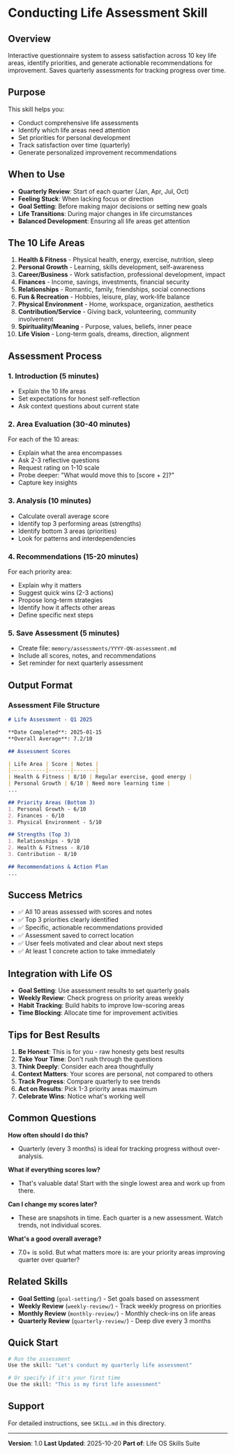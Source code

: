# Conducting Life Assessment Skill

## Overview

Interactive questionnaire system to assess satisfaction across 10 key life areas, identify priorities, and generate actionable recommendations for improvement. Saves quarterly assessments for tracking progress over time.

## Purpose

This skill helps you:
- Conduct comprehensive life assessments
- Identify which life areas need attention
- Set priorities for personal development
- Track satisfaction over time (quarterly)
- Generate personalized improvement recommendations

## When to Use

- **Quarterly Review**: Start of each quarter (Jan, Apr, Jul, Oct)
- **Feeling Stuck**: When lacking focus or direction
- **Goal Setting**: Before making major decisions or setting new goals
- **Life Transitions**: During major changes in life circumstances
- **Balanced Development**: Ensuring all life areas get attention

## The 10 Life Areas

1. **Health & Fitness** - Physical health, energy, exercise, nutrition, sleep
2. **Personal Growth** - Learning, skills development, self-awareness
3. **Career/Business** - Work satisfaction, professional development, impact
4. **Finances** - Income, savings, investments, financial security
5. **Relationships** - Romantic, family, friendships, social connections
6. **Fun & Recreation** - Hobbies, leisure, play, work-life balance
7. **Physical Environment** - Home, workspace, organization, aesthetics
8. **Contribution/Service** - Giving back, volunteering, community involvement
9. **Spirituality/Meaning** - Purpose, values, beliefs, inner peace
10. **Life Vision** - Long-term goals, dreams, direction, alignment

## Assessment Process

### 1. Introduction (5 minutes)
- Explain the 10 life areas
- Set expectations for honest self-reflection
- Ask context questions about current state

### 2. Area Evaluation (30-40 minutes)
For each of the 10 areas:
- Explain what the area encompasses
- Ask 2-3 reflective questions
- Request rating on 1-10 scale
- Probe deeper: "What would move this to [score + 2]?"
- Capture key insights

### 3. Analysis (10 minutes)
- Calculate overall average score
- Identify top 3 performing areas (strengths)
- Identify bottom 3 areas (priorities)
- Look for patterns and interdependencies

### 4. Recommendations (15-20 minutes)
For each priority area:
- Explain why it matters
- Suggest quick wins (2-3 actions)
- Propose long-term strategies
- Identify how it affects other areas
- Define specific next steps

### 5. Save Assessment (5 minutes)
- Create file: `memory/assessments/YYYY-QN-assessment.md`
- Include all scores, notes, and recommendations
- Set reminder for next quarterly assessment

## Output Format

### Assessment File Structure
```markdown
# Life Assessment - Q1 2025

**Date Completed**: 2025-01-15
**Overall Average**: 7.2/10

## Assessment Scores

| Life Area | Score | Notes |
|-----------|-------|-------|
| Health & Fitness | 8/10 | Regular exercise, good energy |
| Personal Growth | 6/10 | Need more learning time |
...

## Priority Areas (Bottom 3)
1. Personal Growth - 6/10
2. Finances - 6/10
3. Physical Environment - 5/10

## Strengths (Top 3)
1. Relationships - 9/10
2. Health & Fitness - 8/10
3. Contribution - 8/10

## Recommendations & Action Plan
...
```

## Success Metrics

- ✅ All 10 areas assessed with scores and notes
- ✅ Top 3 priorities clearly identified
- ✅ Specific, actionable recommendations provided
- ✅ Assessment saved to correct location
- ✅ User feels motivated and clear about next steps
- ✅ At least 1 concrete action to take immediately

## Integration with Life OS

- **Goal Setting**: Use assessment results to set quarterly goals
- **Weekly Review**: Check progress on priority areas weekly
- **Habit Tracking**: Build habits to improve low-scoring areas
- **Time Blocking**: Allocate time for improvement activities

## Tips for Best Results

1. **Be Honest**: This is for you - raw honesty gets best results
2. **Take Your Time**: Don't rush through the questions
3. **Think Deeply**: Consider each area thoughtfully
4. **Context Matters**: Your scores are personal, not compared to others
5. **Track Progress**: Compare quarterly to see trends
6. **Act on Results**: Pick 1-3 priority areas maximum
7. **Celebrate Wins**: Notice what's working well

## Common Questions

**How often should I do this?**
- Quarterly (every 3 months) is ideal for tracking progress without over-analysis.

**What if everything scores low?**
- That's valuable data! Start with the single lowest area and work up from there.

**Can I change my scores later?**
- These are snapshots in time. Each quarter is a new assessment. Watch trends, not individual scores.

**What's a good overall average?**
- 7.0+ is solid. But what matters more is: are your priority areas improving quarter over quarter?

## Related Skills

- **Goal Setting** (`goal-setting/`) - Set goals based on assessment
- **Weekly Review** (`weekly-review/`) - Track weekly progress on priorities
- **Monthly Review** (`monthly-review/`) - Monthly check-ins on life areas
- **Quarterly Review** (`quarterly-review/`) - Deep dive every 3 months

## Quick Start

```bash
# Run the assessment
Use the skill: "Let's conduct my quarterly life assessment"

# Or specify if it's your first time
Use the skill: "This is my first life assessment"
```

## Support

For detailed instructions, see `SKILL.md` in this directory.

---

**Version**: 1.0
**Last Updated**: 2025-10-20
**Part of**: Life OS Skills Suite
